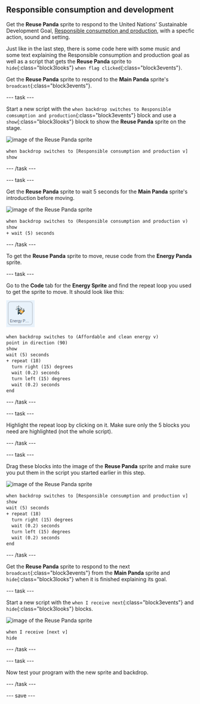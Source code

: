 ## Responsible consumption and development

Get the **Reuse Panda** sprite to respond to the United Nations' Sustainable Development Goal, [Responsible consumption and production](https://www.undp.org/content/undp/en/home/sustainable-development-goals/goal-12-responsible-consumption-and-production.html), with a specfic action, sound and setting.

Just like in the last step, there is some code here with some music and some text explaining the Responsible consumption and production goal as well as a script that gets the **Reuse Panda** sprite to `hide`{:class="block3looks"} `when flag clicked`{:class="block3events"}.

Get the **Reuse Panda** sprite to respond to the **Main Panda** sprite's `broadcast`{:class="block3events"}.

--- task ---

Start a new script with the `when backdrop switches to Responsible comsumption and production`{:class="block3events"} block and use a `show`{:class="block3looks"} block to show the **Reuse Panda** sprite on the stage.

![image of the Reuse Panda sprite](images/reusepanda-sprite.png)

```blocks3
when backdrop switches to [Responsible consumption and production v]
show
```

--- /task ---

--- task ---

Get the **Reuse Panda** sprite to wait 5 seconds for the **Main Panda** sprite's introduction before moving.

![image of the Reuse Panda sprite](images/reusepanda-sprite.png)

```blocks3
when backdrop switches to (Responsible consumption and production v)
show
+ wait (5) seconds
```
--- /task ---

To get the **Reuse Panda** sprite to move, reuse code from the **Energy Panda** sprite.

--- task ---

Go to the **Code** tab for the **Energy Sprite** and find the repeat loop you used to get the sprite to move. It should look like this:

![image of the Energy Panda sprite](images/energypanda-sprite.png)

```blocks3
when backdrop switches to (Affordable and clean energy v)
point in direction (90)
show
wait (5) seconds
+ repeat (18)
  turn right (15) degrees
  wait (0.2) seconds
  turn left (15) degrees
  wait (0.2) seconds
end
```

--- /task ---

--- task ---

Highlight the repeat loop by clicking on it. Make sure only the 5 blocks you need are highlighted (not the whole script).

--- /task ---

--- task ---

Drag these blocks into the image of the **Reuse Panda** sprite and make sure you put them in the script you started earlier in this step.

![image of the Reuse Panda sprite](images/reusepanda-sprite.png)

```blocks3
when backdrop switches to [Responsible consumption and production v]
show
wait (5) seconds
+ repeat (18)
  turn right (15) degrees
  wait (0.2) seconds
  turn left (15) degrees
  wait (0.2) seconds
end
```

--- /task ---

Get the **Reuse Panda** sprite to respond to the next `broadcast`{:class="block3events"} from the **Main Panda** sprite and `hide`{:class="block3looks"} when it is finished explaining its goal.

--- task ---

Start a new script with the `when I receive next`{:class="block3events"} and `hide`{:class="block3looks"} blocks.

![image of the Reuse Panda sprite](images/reusepanda-sprite.png)

```blocks3
when I receive [next v]
hide
```

--- /task ---

--- task ---

Now test your program with the new sprite and backdrop.

--- /task ---

--- save ---

